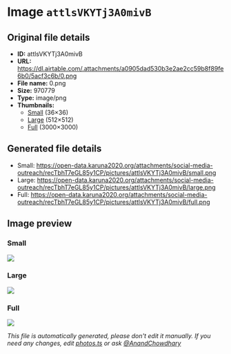 # Image `attlsVKYTj3A0mivB`

## Original file details

- **ID:** attlsVKYTj3A0mivB
- **URL:** https://dl.airtable.com/.attachments/a0905dad530b3e2ae2cc59b8f89fe6b0/5acf3c6b/0.png
- **File name:** 0.png
- **Size:** 970779
- **Type:** image/png
- **Thumbnails:**
  - [Small](https://dl.airtable.com/.attachmentThumbnails/15b93bff0cbf066e58a30ff307d8e17f/b4d29954) (36×36)
  - [Large](https://dl.airtable.com/.attachmentThumbnails/fbef81202bd687f73db0118aa7538149/8c159f73) (512×512)
  - [Full](https://dl.airtable.com/.attachmentThumbnails/dec16e2ea292e206d94807baad236016/a7d8a2fe) (3000×3000)

## Generated file details

- Small: https://open-data.karuna2020.org/attachments/social-media-outreach/recTbhT7eGL85y1CP/pictures/attlsVKYTj3A0mivB/small.png
- Large: https://open-data.karuna2020.org/attachments/social-media-outreach/recTbhT7eGL85y1CP/pictures/attlsVKYTj3A0mivB/large.png
- Full: https://open-data.karuna2020.org/attachments/social-media-outreach/recTbhT7eGL85y1CP/pictures/attlsVKYTj3A0mivB/full.png

## Image preview

### Small

![](https://open-data.karuna2020.org/attachments/social-media-outreach/recTbhT7eGL85y1CP/pictures/attlsVKYTj3A0mivB/small.png)

### Large

![](https://open-data.karuna2020.org/attachments/social-media-outreach/recTbhT7eGL85y1CP/pictures/attlsVKYTj3A0mivB/large.png)

### Full

![](https://open-data.karuna2020.org/attachments/social-media-outreach/recTbhT7eGL85y1CP/pictures/attlsVKYTj3A0mivB/full.png)

_This file is automatically generated, please don't edit it manually. If you need any changes, edit [photos.ts](/photos.ts) or ask [@AnandChowdhary](https://github.com/AnandChowdhary)_
